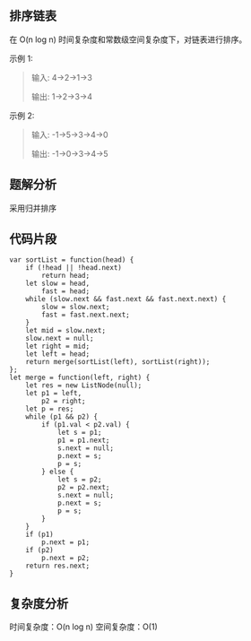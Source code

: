 ## 排序链表

在 O(n log n) 时间复杂度和常数级空间复杂度下，对链表进行排序。

示例 1:

> 输入: 4->2->1->3
>
> 输出: 1->2->3->4

示例 2:

> 输入: -1->5->3->4->0
> 
> 输出: -1->0->3->4->5

## 题解分析

采用归并排序

## 代码片段

```JS
var sortList = function(head) {
    if (!head || !head.next)
        return head;
    let slow = head,
        fast = head;
    while (slow.next && fast.next && fast.next.next) {
        slow = slow.next;
        fast = fast.next.next;
    }
    let mid = slow.next;
    slow.next = null;
    let right = mid;
    let left = head;
    return merge(sortList(left), sortList(right));
};
let merge = function(left, right) {
    let res = new ListNode(null);
    let p1 = left,
        p2 = right;
    let p = res;
    while (p1 && p2) {
        if (p1.val < p2.val) {
            let s = p1;
            p1 = p1.next;
            s.next = null;
            p.next = s;
            p = s;
        } else {
            let s = p2;
            p2 = p2.next;
            s.next = null;
            p.next = s;
            p = s;
        }
    }
    if (p1)
        p.next = p1;
    if (p2)
        p.next = p2;
    return res.next;
}
```

## 复杂度分析

时间复杂度：O(n log n)
空间复杂度：O(1)